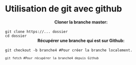 # Utilisation de git avec github
<center><b>Cloner la branche master:</b></center><br>
<code>git clone https://... dossier
cd dossier</code>

<center><b>Récupérer une branche qui est sur Github:</b></center><br>
<code>git checkout -b branche4 #Pour créer la branche localement.<br>
<code>git fetch #Pour récupérer la branche4 depuis Github</code>
